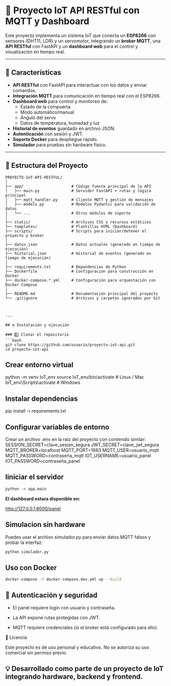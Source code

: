 # 🚀 Proyecto IoT API RESTful con MQTT y Dashboard

Este proyecto implementa un sistema IoT que conecta un **ESP8266** con sensores (DHT11, LDR) y un servomotor, integrando un **broker MQTT**, una **API RESTful** con FastAPI y un **dashboard web** para el control y visualización en tiempo real.

---

## 📌 Características
- **API RESTful** con FastAPI para interactuar con los datos y enviar comandos.
- **Integración MQTT** para comunicación en tiempo real con el ESP8266.
- **Dashboard web** para control y monitoreo de:
  - Estado de la compuerta
  - Modo automático/manual
  - Ángulo del servo
  - Datos de temperatura, humedad y luz
- **Historial de eventos** guardado en archivo JSON.
- **Autenticación** con sesión y JWT.
- **Soporte Docker** para despliegue rápido.
- **Simulador** para pruebas sin hardware físico.

---



## 📂 Estructura del Proyecto

```plaintext
PROYECTO-IoT-API-RESTFUL/
│
├── app/                     # Código fuente principal de la API
│   ├── main.py              # Servidor FastAPI + rutas y lógica principal
│   ├── mqtt_handler.py      # Cliente MQTT y gestión de mensajes
│   ├── models.py            # Modelos Pydantic para validación de datos
│   └── ...                  # Otros módulos de soporte
│
├── static/                  # Archivos CSS y recursos estáticos
├── templates/               # Plantillas HTML (Dashboard)
├── scripts/                 # Scripts para iniciar/detener el proyecto y broker
│
├── datos.json               # Datos actuales (generado en tiempo de ejecución)
├── historial.json           # Historial de eventos (generado en tiempo de ejecución)
│
├── requirements.txt         # Dependencias de Python
├── Dockerfile               # Configuración para construcción en Docker
├── docker-compose.*.yml     # Configuración para orquestación con Docker Compose
│
├── README.md                # Documentación principal del proyecto
└── .gitignore               # Archivos y carpetas ignorados por Git



---

## ⚙️ Instalación y ejecución

### 1️⃣ Clonar el repositorio
```bash
git clone https://github.com/usuario/proyecto-iot-api.git
cd proyecto-iot-api
```
## Crear entorno virtual

python -m venv IoT_env
source IoT_env/bin/activate  # Linux / Mac
IoT_env\Scripts\activate     # Windows
## Instalar dependencias
pip install -r requirements.txt

## Configurar variables de entorno
Crear un archivo .env en la raiz  del proyecto con contenido similar:
SESSION_SECRET=clave_sesion_segura
JWT_SECRET=clave_jwt_segura
MQTT_BROKER=localhost
MQTT_PORT=1883
MQTT_USER=usuario_mqtt
MQTT_PASSWORD=contraseña_mqtt
IOT_USERNAME=usuario_panel
IOT_PASSWORD=contraseña_panel
## Iiniciar el servidor
```bash
python -m app.main
```
**El dashboard estara disponible en:**

http://127.0.0.1:8000/panel

## Simulacion sin hardware
Puedes usar el archivo simulador.py para enviar datos MQTT falsos y probar la interfaz:

```bash
python simulador.py
```
## Uso con Docker

```bash
docker-compose -f docker-compose.dev.yml up --build
```
## 🔐 Autenticación y seguridad

- El panel requiere login con usuario y contraseña.

- La API expone rutas protegidas con JWT.

- MQTT requiere credenciales (si el broker está configurado para ello).

📜 Licencia

Este proyecto es de uso personal y educativo. No se autoriza su uso comercial sin permiso previo.

## 💡 Desarrollado como parte de un proyecto de IoT integrando hardware, backend y frontend.
